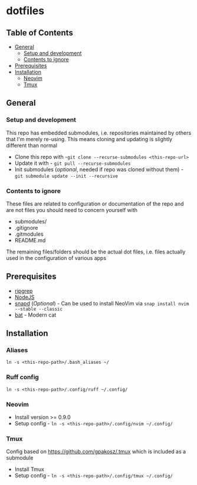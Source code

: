 # dotfiles

## Table of Contents
* [General](#general)
  - [Setup and development](#setup-and-development)
  - [Contents to ignore](#contents-to-ignore)
* [Prerequisites](#prerequisites)
* [Installation](#installation)
  - [Neovim](#neovim)
  - [Tmux](#tmux)

## General

### Setup and development
This repo has embedded submodules, i.e. repositories maintained by others that I'm merely re-using.
This means cloning and updating is slightly different than normal

- Clone this repo with -`git clone --recurse-submodules <this-repo-url>`
- Update it with - `git pull --recurse-submodules`
- Init submodules (_optional_, needed if repo was cloned without them) - `git submodule update --init --recursive`

### Contents to ignore
These files are related to configuration or documentation of the repo and are not files you should need to concern yourself with
- submodules/
- .gitignore
- .gitmodules
- README.md

The remaining files/folders should be the actual dot files, i.e. files actually used in the configuration of various apps

## Prerequisites
- [ripgrep](https://github.com/BurntSushi/ripgrep#installation)
- [NodeJS](https://github.com/nodesource/distributions#installation-instructions)
- [snapd](https://snapcraft.io/docs/installing-snap-on-ubuntu) (_Optional_) - Can be used to install NeoVim via `snap install nvim --stable --classic`
- [bat](https://github.com/sharkdp/bat?tab=readme-ov-file#installation) - Modern cat

## Installation

### Aliases
`ln -s <this-repo-path>/.bash_aliases ~/`

### Ruff config
`ln -s <this-repo-path>/.config/ruff ~/.config/`

### Neovim
- Install version >= 0.9.0
- Setup config - `ln -s <this-repo-path>/.config/nvim ~/.config/`

### Tmux
Config based on https://github.com/gpakosz/.tmux which is included as a submodule
- Install Tmux
- Setup config - `ln -s <this-repo-path>/.config/tmux ~/.config/`
